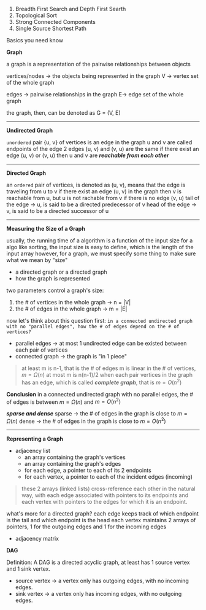 
1. Breadth First Search and Depth First Searth
2. Topological Sort
3. Strong Connected Components
4. Single Source Shortest Path



Basics you need know


**Graph**

a graph is a representation of the pairwise relationships between objects

vertices/nodes -> the objects being represented in the graph
V -> vertex set of the whole graph

edges -> pairwise relationships in the graph
E-> edge set of the whole graph

the graph, then, can be denoted as G = (V, E)

---
**Undirected Graph**

`unordered` pair {u, v} of vertices is an edge in the graph
u and v are called endpoints of the edge
2 edges (u, v) and (v, u) are the same
if there exist an edge (u, v) or (v, u) then u and v are ***reachable from each other***

---
**Directed Graph**

an `ordered` pair of vertices, is denoted as (u, v), means that the edge is traveling from u to v
if there exist an edge (u, v) in the graph then v is reachable from u, but u is not rachable from v if there is no edge (v, u)
tail of the edge -> u, is said to be a directed predecessor of v
head of the edge -> v, is said to be a directed successor of u

---
**Measuring the Size of a Graph**

usually, the running time of a algorithm is a function of the input size
for a algo like sorting, the input size is easy to define, which is the length of the input array
however, for a graph, we must specify some thing to make sure what we mean by "size"
- a directed graph or a directed graph
- how the graph is represented

two parameters control a graph's size:
1. the # of vertices in the whole graph -> n = |V|
2. the # of edges in the whole graph ->  m = |E|


now let's think about this question first:
`in a connected undirected graph with no "parallel edges", how the # of edges depend on the # of vertices?`
- parallel edges -> at most 1 undirected edge can be existed between each pair of vertices
- connected graph -> the graph is "in 1 piece"
>at least m is n-1, that is the # of edges m is linear in the # of vertices, $m = \Omega(n)$
>at most m is n(n-1)/2 when each pair vertices in the graph has an edge, which is called ***complete graph***, that is $m = O(n^2)$

**Conclusion**
in a connected undirected graph with no parallel edges, the # of edges is between $m = \Omega(n)$ and $m = O(n^2)$

***sparse and dense***
sparse -> the # of edges in the graph is close to $m = \Omega(n)$
dense -> the # of edges in the graph is close to $m = O(n^2)$

---
**Representing a Graph**
- adjacency list
	- an array containing the graph's vertices
	- an array containing the graph's edges
	- for each edge, a pointer to each of its 2 endpoints
	- for each vertex, a pointer to each of the incident edges (incoming)
>these 2 arrays (linked lists) cross-reference each other in the natural way, with each edge associated with pointers to its endpoints and each vertex with pointers to the edges for which it is an endpoint.

what's more for a directed graph?
each edge keeps track of which endpoint is the tail and which endpoint is the head
each vertex maintains 2 arrays of pointers, 1 for the outgoing edges and 1 for the incoming edges

- adjacency matrix



**DAG**

Definition:
A DAG is a directed acyclic graph, at least has 1 source vertex and 1 sink vertex.
- source vertex -> a vertex only has outgoing edges, with no incoming edges.
- sink vertex -> a vertex only has incoming edges, with no outgoing edges.




